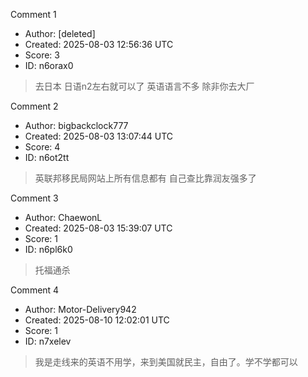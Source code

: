 Comment 1

- Author: [deleted]
- Created: 2025-08-03 12:56:36 UTC
- Score: 3
- ID: n6orax0

> 去日本 日语n2左右就可以了  英语语言不多 除非你去大厂

Comment 2

- Author: bigbackclock777
- Created: 2025-08-03 13:07:44 UTC
- Score: 4
- ID: n6ot2tt

> 英联邦移民局网站上所有信息都有 自己查比靠润友强多了

Comment 3

- Author: ChaewonL
- Created: 2025-08-03 15:39:07 UTC
- Score: 1
- ID: n6pl6k0

> 托福通杀

Comment 4

- Author: Motor-Delivery942
- Created: 2025-08-10 12:02:01 UTC
- Score: 1
- ID: n7xelev

> 我是走线来的英语不用学，来到美国就民主，自由了。学不学都可以
